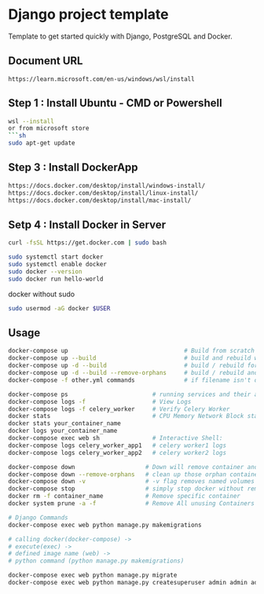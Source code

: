 # Django project template
Template to get started quickly with Django, PostgreSQL and Docker.

## Document URL
```
https://learn.microsoft.com/en-us/windows/wsl/install
```

## Step 1 : Install Ubuntu - CMD or Powershell
```sh
wsl --install
or from microsoft store
```sh
sudo apt-get update
```
## Step 3 : Install DockerApp
```sh
https://docs.docker.com/desktop/install/windows-install/
https://docs.docker.com/desktop/install/linux-install/
https://docs.docker.com/desktop/install/mac-install/
```
## Setp 4 : Install Docker in Server
```bash
curl -fsSL https://get.docker.com | sudo bash
```
```bash
sudo systemctl start docker
sudo systemctl enable docker
sudo docker --version
sudo docker run hello-world
```
docker without sudo
```bash
sudo usermod -aG docker $USER
```

## Usage
```bash
docker-compose up                                 # Build from scratch
docker-compose up --build                         # build and rebuild with logs and output
docker-compose up -d --build                      # build / rebuild for server without logs
docker-compose up -d --build --remove-orphans     # build / rebuild and clean orphan containers
docker-compose -f other.yml commands              # if filename isn't docker-compose then just add `docker-compose -f filename.yml`

docker-compose ps                        # running services and their actual names.
docker-compose logs -f                   # View Logs
docker-compose logs -f celery_worker     # Verify Celery Worker
docker stats                             # CPU Memory Network Block status
docker stats your_container_name
docker logs your_container_name
docker-compose exec web sh               # Interactive Shell:
docker-compose logs celery_worker_app1   # celery worker1 logs
docker-compose logs celery_worker_app2   # celery worker2 logs

docker-compose down                    # Down will remove container and images
docker-compose down --remove-orphans   # clean up those orphan containers safely
docker-compose down -v                 # -v flag removes named volumes declared 
docker-compose stop                    # simply stop docker without remove anything
docker rm -f container_name            # Remove specific container 
docker system prune -a -f              # Remove All unusing Containers

# Django Commands
docker-compose exec web python manage.py makemigrations

# calling docker(docker-compose) ->
# execute(exec) ->
# defined image name (web) ->
# python command (python manage.py makemigrations)

docker-compose exec web python manage.py migrate
docker-compose exec web python manage.py createsuperuser admin admin admin@admin.com
```
